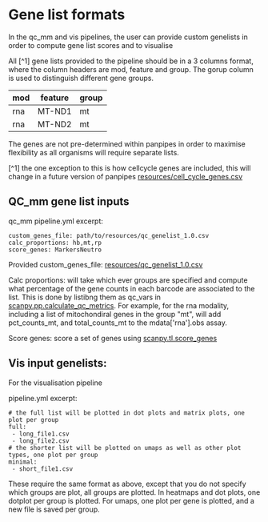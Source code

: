 Gene list formats
=================

In the qc_mm and vis pipelines, the user can provide custom genelists in order to compute gene list scores and to visualise


All [^1] gene lists provided to the pipeline should be in a 3 columns format, where the column headers are mod, feature and group. The gorup column is used to distinguish different gene groups.

mod|feature|group
---|---|---
rna|MT-ND1|mt
rna|MT-ND2|mt

The genes are not pre-determined within panpipes in order to maximise flexibility as all organisms will require separate lists.

[^1] the one exception to this is how cellcycle genes are included, this will change in a future version of panpipes [resources/cell_cycle_genes.csv](https://github.com/DendrouLab/panpipes/blob/master/resources/cell_cycle_genes.csv)

## QC_mm gene list inputs
qc_mm pipeline.yml excerpt:
```
custom_genes_file: path/to/resources/qc_genelist_1.0.csv
calc_proportions: hb,mt,rp
score_genes: MarkersNeutro
```

Provided custom_genes_file: [resources/qc_genelist_1.0.csv](https://github.com/DendrouLab/panpipes/blob/master/resources/qc_genelist_1.0.csv)

Calc proportions: will take which ever groups are specified and compute what percentage of the gene counts in each barcode are associated to the list. This is done by listibng them as qc_vars in [scanpy.pp.calculate_qc_metrics](
https://scanpy.readthedocs.io/en/stable/generated/scanpy.pp.calculate_qc_metrics.html#scanpy.pp.calculate_qc_metrics).
For example, for the rna modality, including a list of mitochondiral genes in the group "mt", will add pct_counts_mt, and total_counts_mt to the mdata['rna'].obs assay. 

Score genes: score a set of genes using [scanpy.tl.score_genes](https://scanpy.readthedocs.io/en/stable/generated/scanpy.tl.score_genes.html) 


## Vis input genelists:

For the visualisation pipeline

pipeline.yml excerpt:
```
# the full list will be plotted in dot plots and matrix plots, one plot per group
full:
 - long_file1.csv
 - long_file2.csv
# the shorter list will be plotted on umaps as well as other plot types, one plot per group
minimal:
 - short_file1.csv
```

These require the same format as above, except that you do not specify which groups are plot, all groups are plotted. In heatmaps and dot plots, one dotplot per group is plotted. For umaps, one plot per gene is plotted, and a new file is saved per group.

